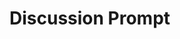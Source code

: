 # Discussion Prompt

<figure><img src="../../.gitbook/assets/Screenshot 2025-08-14 at 3.34.03 PM.png" alt=""><figcaption></figcaption></figure>


